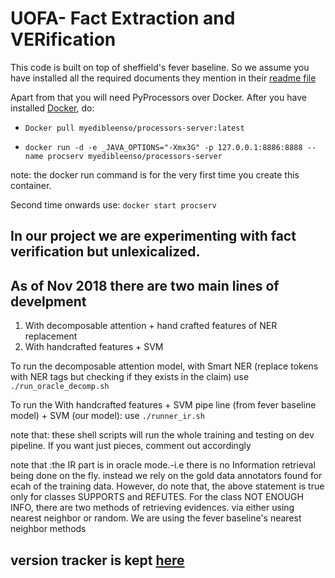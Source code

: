 
# UOFA- Fact Extraction and VERification

This code is built on top of sheffield's fever baseline. So we assume you have installed all the required documents they mention in their [readme file](https://github.com/sheffieldnlp/fever-baselines)


Apart from that you will need PyProcessors over Docker. After you have installed [Docker](https://www.docker.com/), do:


- `Docker pull myedibleenso/processors-server:latest`

- `docker run -d -e _JAVA_OPTIONS="-Xmx3G" -p 127.0.0.1:8886:8888 --name procserv myedibleenso/processors-server`

note: the docker run command is for the very first time you create this container. 

Second time onwards use: `docker start procserv`




## In our project we are experimenting with fact verification but unlexicalized.
## As of Nov 2018 there are two main lines of develpment
1. With decomposable attention + hand crafted features of NER replacement
2. With handcrafted features + SVM


To run the decomposable attention model, with Smart NER (replace tokens with NER tags but checking if they exists in the claim) use `./run_oracle_decomp.sh`


To run the With handcrafted features + SVM pipe line (from fever baseline model) + SVM (our model): use `./runner_ir.sh`

note that: these shell scripts will run the whole training and testing on dev pipeline. If you want just pieces, comment out accordingly
    
note that :the IR part is in oracle mode.-i.e there is no Information retrieval being done on the fly. instead we rely on the gold data annotators found for ecah of the training data. However, do note that, the above statement is true only for classes SUPPORTS and REFUTES. For the class NOT ENOUGH INFO, there are two methods of retrieving evidences. via either using nearest neighbor or random. We are using the fever baseline's nearest neighbor methods


## version tracker is kept [here](https://github.com/mithunpaul08/fever-baselines/blob/master/versions.md)